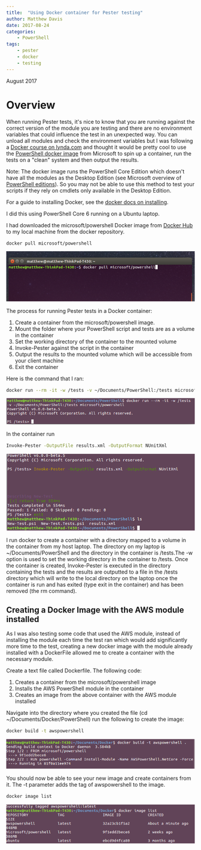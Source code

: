 ```yaml
---
title:  "Using Docker container for Pester testing"
author: Matthew Davis
date: 2017-08-24
categories: 
    - PowerShell
tags:
    - pester
    - docker
    - testing
---
```

August 2017

# Overview

When running Pester tests, it's nice to know that you are running against the correct version of the module you are testing and there are no environment variables that could influence the test in an unexpected way. You can unload all modules and check the environment variables but I was following a [Docker course on lynda.com] and thought it would be pretty cool to use the [PowerShell docker image] from Microsoft to spin up a container, run the tests on a "clean" system and then output the results. 

Note: The docker image runs the PowerShell Core Edition which doesn't have all the modules as the Desktop Edition (see Microsoft overview of [PowerShell editions]). 
So you may not be able to use this method to test your scripts if they rely on cmdlets only available in the Desktop Edition.

For a guide to installing Docker, see the [docker docs on installing].

I did this using PowerShell Core 6 running on a Ubuntu laptop.

I had downloaded the microsoft/powershell Docker image from [Docker Hub] to my local machine from the docker repository.

```bash
docker pull microsoft/powershell
```

![download the powershell image from docker hub](/images/pester-docker/docker-pull-powershell.png)

The process for running Pester tests in a Docker container:
1. Create a container from the microsoft/powershell image.
2. Mount the folder where your PowerShell script and tests are as a volume in the container
3. Set the working directory of the container to the mounted volume
3. Invoke-Pester against the script in the container 
4. Output the results to the mounted volume which will be accessible from your client machine
5. Exit the container

Here is the command that I ran:

```bash
docker run --rm -it -w /tests -v ~/Documents/PowerShell:/tests microsoft/powershell
```
![docker run](/images/pester-docker/docker-run.png)

In the container run
 ```bash
 Invoke-Pester -OutputFile results.xml -OutputFormat NUnitXml
```

![invoke-pester with outputfile](/images/pester-docker/invoke-pester.png)

I run docker to create a container with a directory mapped to a volume in the container from my host laptop. The directory on my laptop is ~/Documents/PowerShell and the directory in the container is /tests.The -w option is used to set the working directory in the container to /tests.
Once the container is created, Invoke-Pester is executed in the directory containing the tests and the results are outputted to a file in the /tests directory which will write to the local directory on the laptop once the container is run and has exited (type exit in the container) and has been removed (the rm command).

## Creating a Docker Image with the AWS module installed

As I was also testing some code that used the AWS module, instead of installing the module each time the test ran which would add significantly more time to the test, creating a new docker image with the module already installed with a DockerFile allowed me to create a container with the necessary module. 

Create a text file called Dockerfile.
The following code:
1. Creates a container from the microsoft/powershell image
2. Installs the AWS PowerShell module in the container
3. Creates an image from the above container with the AWS module installed

<script src="https://gist.github.com/MatthewJDavis/1aef9a47bc804b5a8e118a97b3ec32b8.js"></script>

Navigate into the directory where you created the file (cd ~/Documents/Docker/PowerShell) run the following to create the image:

```bash
docker build -t awspowershell
```
![build the docker file](/images/pester-docker/docker-build.png)

You should now be able to see your new image and create containers from it.
The -t parameter adds the tag of awspowershell to the image.

```bash
docker image list
```
![docker image list](/images/pester-docker/docker-image-list.png)

[PowerShell docker image]: https://hub.docker.com/r/microsoft/powershell/
[Docker course on lynda.com]: https://www.lynda.com/Docker-tutorials/Learning-Docker/485649-2.html
[PowerShell editions]: https://docs.microsoft.com/en-us/powershell/gallery/psget/script/scriptwithpseditionsupport
[Docker Hub]: https://hub.docker.com/
[docker docs on installing]: https://docs.docker.com/engine/installation/#desktop
